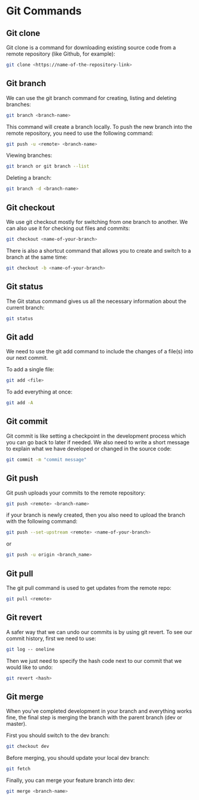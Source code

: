 # Git Commands

## Git clone

Git clone is a command for downloading existing source code from a remote repository (like Github, for example):

```bash
git clone <https://name-of-the-repository-link>
```

## Git branch

We can use the git branch command for creating, listing and deleting branches:

```bash
git branch <branch-name>
```

This command will create a branch locally. To push the new branch into the remote repository, you need to use 
the following command:

```bash
git push -u <remote> <branch-name>
```

Viewing branches:

```bash
git branch or git branch --list
```

Deleting a branch:

```bash
git branch -d <branch-name>
```

## Git checkout

We use git checkout mostly for switching from one branch to another. We can also use it for checking out files and commits:

```bash
git checkout <name-of-your-branch>
```

There is also a shortcut command that allows you to create and switch to a branch at the same time:

```bash
git checkout -b <name-of-your-branch>
```

## Git status

The Git status command gives us all the necessary information about the current branch:

```bash
git status
```

## Git add

We need to use the git add command to include the changes of a file(s) into our next commit. 

To add a single file:

```bash
git add <file>
```

To add everything at once:

```bash
git add -A
```

## Git commit

Git commit is like setting a checkpoint in the development process which you can go back to later if needed. We also 
need to write a short message to explain what we have developed or changed in the source code:

```bash
git commit -m "commit message"
```

## Git push

Git push uploads your commits to the remote repository:

```bash
git push <remote> <branch-name>
```

if your branch is newly created, then you also need to upload the branch with the following command:

```bash
git push --set-upstream <remote> <name-of-your-branch>
```

or 

```bash
git push -u origin <branch_name>
```

## Git pull

The git pull command is used to get updates from the remote repo:

```bash
git pull <remote>
```

## Git revert

A safer way that we can undo our commits is by using git revert. To see our commit history, first we need to use:

```bash
git log -- oneline
```

Then we just need to specify the hash code next to our commit that we would like to undo:

```bash
git revert <hash>
```

## Git merge

When you've completed development in your branch and everything works fine, the final step is merging the branch with 
the parent branch (dev or master).

First you should switch to the dev branch:

```bash
git checkout dev
```

Before merging, you should update your local dev branch:

```bash
git fetch
```

Finally, you can merge your feature branch into dev:

```bash
git merge <branch-name>
```